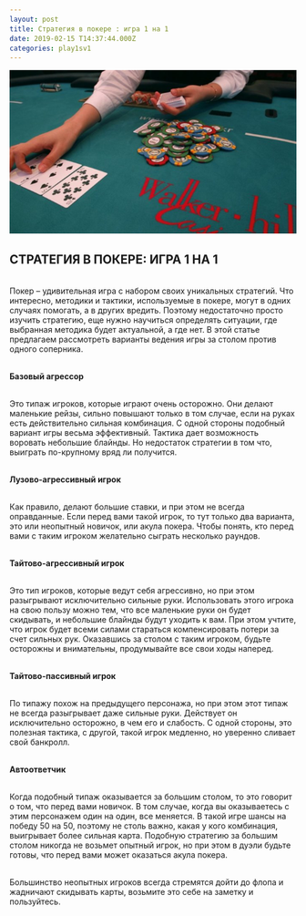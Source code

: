 ```yaml
---
layout: post
title: Стратегия в покере : игра 1 на 1
date: 2019-02-15 T14:37:44.000Z
categories: play1sv1
---
```


<img src="/images/fulls/1na1.jpg" class="fit image">

## СТРАТЕГИЯ В ПОКЕРЕ: ИГРА 1 НА 1

<br> Покер – удивительная игра с набором своих уникальных стратегий. Что интересно, методики и тактики, используемые в покере, могут в одних случаях помогать, а в других вредить. Поэтому недостаточно просто изучить стратегию, еще нужно научиться определять ситуации, где выбранная методика будет актуальной, а где нет. В этой статье предлагаем рассмотреть варианты ведения игры за столом против одного соперника. 

<br><strong> Базовый агрессор</strong>

<br>Это типаж игроков, которые играют очень осторожно. Они делают маленькие рейзы, сильно повышают только в том случае, если на руках есть действительно сильная комбинация. С одной стороны подобный вариант игры весьма эффективный. Тактика дает возможность воровать небольшие блайнды. Но недостаток стратегии в том что, выиграть по-крупному вряд ли получится.

<br><strong>Лузово-агрессивный игрок</strong>

<br>Как правило, делают большие ставки, и при этом не всегда оправданные. Если перед вами такой игрок, то тут только два варианта, это или неопытный новичок, или акула покера. Чтобы понять, кто перед вами с таким игроком желательно сыграть несколько раундов.

<br><strong>Тайтово-агрессивный игрок</strong>

<br>Это тип игроков, которые ведут себя агрессивно, но при этом разыгрывают исключительно сильные руки. Использовать этого игрока на свою пользу можно тем, что все маленькие руки он будет скидывать, и небольшие блайнды будут уходить к вам. При этом учтите, что игрок будет всеми силами стараться компенсировать потери за счет сильных рук. Оказавшись за столом с таким игроком, будьте осторожны и внимательны, продумывайте все свои ходы наперед.

<br><strong>Тайтово-пассивный игрок</strong>

<br>По типажу похож на предыдущего персонажа, но при этом этот типаж не всегда разыгрывает даже сильные руки. Действует он исключительно осторожно, в чем его и слабость. С одной стороны, это полезная тактика, с другой, такой игрок медленно, но уверенно сливает свой банкролл.

<br><strong>Автоответчик</strong>

<br>Когда подобный типаж оказывается за большим столом, то это говорит о том, что перед вами новичок. В том случае, когда вы оказываетесь с этим персонажем один на один, все меняется. В такой игре шансы на победу 50 на 50, поэтому не столь важно, какая у кого комбинация, выигрывает более сильная карта. Подобную стратегию за большим столом никогда не возьмет опытный игрок, но при этом в дуэли будьте готовы, что перед вами может оказаться акула покера. 

<br>Большинство неопытных игроков всегда стремятся дойти до флопа и жадничают скидывать карты, возьмите это себе на заметку и пользуйтесь.  
